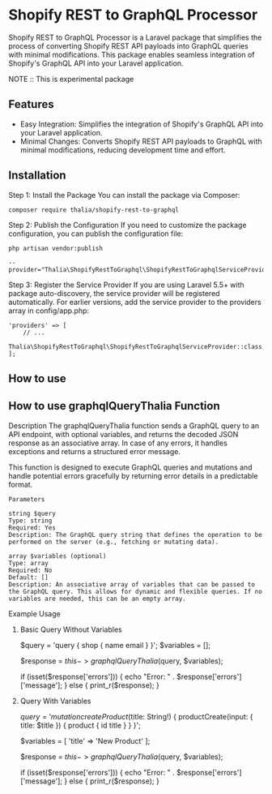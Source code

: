 # Shopify REST to GraphQL Processor

Shopify REST to GraphQL Processor is a Laravel package that simplifies the process of converting Shopify REST API payloads into GraphQL queries with minimal modifications. This package enables seamless integration of Shopify's GraphQL API into your Laravel application.

NOTE :: This is experimental package 

## Features
 - Easy Integration: Simplifies the integration of Shopify's GraphQL API into your Laravel application.
 - Minimal Changes: Converts Shopify REST API payloads to GraphQL with minimal modifications, reducing development time and effort.

## Installation
Step 1: Install the Package
    You can install the package via Composer:
    
    composer require thalia/shopify-rest-to-graphql

Step 2: Publish the Configuration
    If you need to customize the package configuration, you can publish the configuration file:

    php artisan vendor:publish 
    
    --provider="Thalia\ShopifyRestToGraphql\ShopifyRestToGraphqlServiceProvider"
Step 3: Register the Service Provider
    If you are using Laravel 5.5+ with package auto-discovery, the service provider will be registered automatically. For earlier versions, add the service provider to the providers array in config/app.php:

    'providers' => [
        // ...
        Thalia\ShopifyRestToGraphql\ShopifyRestToGraphqlServiceProvider::class,
    ];


## How to use

## How to use graphqlQueryThalia Function 
Description
The graphqlQueryThalia function sends a GraphQL query to an API endpoint, with optional variables, and returns the decoded JSON response as an associative array. In case of any errors, it handles exceptions and returns a structured error message.

This function is designed to execute GraphQL queries and mutations and handle potential errors gracefully by returning error details in a predictable format.

    Parameters

    string $query
    Type: string
    Required: Yes
    Description: The GraphQL query string that defines the operation to be performed on the server (e.g., fetching or mutating data).

    array $variables (optional)
    Type: array
    Required: No
    Default: []
    Description: An associative array of variables that can be passed to the GraphQL query. This allows for dynamic and flexible queries. If no variables are needed, this can be an empty array.


Example Usage
1. Basic Query Without Variables

    $query = 'query { shop { name email } }';
    $variables = [];

    $response = $this->graphqlQueryThalia($query, $variables);

    if (isset($response['errors'])) {
        echo "Error: " . $response['errors']['message'];
    } else {
        print_r($response);
    }

2. Query With Variables

    $query = 'mutation createProduct($title: String!) { productCreate(input: { title: $title }) { product { id      title } } }';
    
    $variables = [
        'title' => 'New Product'
    ];

    $response = $this->graphqlQueryThalia($query, $variables);

    if (isset($response['errors'])) {
        echo "Error: " . $response['errors']['message'];
    } else {
        print_r($response);
    }
